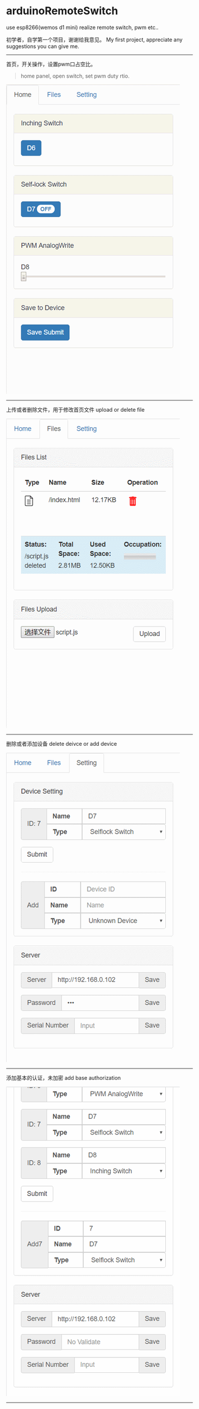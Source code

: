 # arduinoRemoteSwitch
use esp8266(wemos d1 mini) realize remote switch, pwm etc..

初学者，自学第一个项目，谢谢给我意见。
My first project, appreciate any suggestions you can give me.
***

首页，开关操作，设置pwm口占空比。
>home panel, open switch, set pwm duty rtio.

![deviceOperate](https://github.com/oocco/arduinoRemoteSwitch/blob/master/readme/homePanel.gif)
***

上传或者删除文件，用于修改首页文件
upload or delete file

![deviceOperate](https://github.com/oocco/arduinoRemoteSwitch/blob/master/readme/filePanel.gif)
***

删除或者添加设备
delete deivce or add device

![deviceOperate](https://github.com/oocco/arduinoRemoteSwitch/blob/master/readme/deviceOperate.gif)
***

添加基本的认证，未加密
add base authorization

![deviceOperate](https://github.com/oocco/arduinoRemoteSwitch/blob/master/readme/passwordSet.gif)
***
